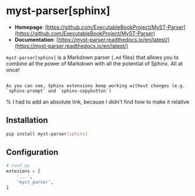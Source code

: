 # myst-parser[sphinx]

* **Homepage**: [https://github.com/ExecutableBookProject/MyST-Parser](https://github.com/ExecutableBookProject/MyST-Parser)
* **Documentation**: [https://myst-parser.readthedocs.io/en/latest/](https://myst-parser.readthedocs.io/en/latest/)

`myst-parser[sphinx]` is a Markdown parser (`.md` files) that allows you to
combine all the power of Markdown with all the potential of
Sphinx. All at once!


```{note} This whole page is written in Markdown (see [Show Source](https://sphinx-extensions.readthedocs.io/en/latest/_sources/myst-parser.md.txt)).

As you can see, Sphinx extensions keep working without changes (e.g. `sphinx-prompt` and `sphinx-copybutton`)
```

% I had to add an absolute link, because I didn't find how to make it relative


## Installation

```bash
pip install myst-parser[sphinx]
```


## Configuration


```python
# conf.py
extesions = [
    '...',
    'myst_parser',
]
```
